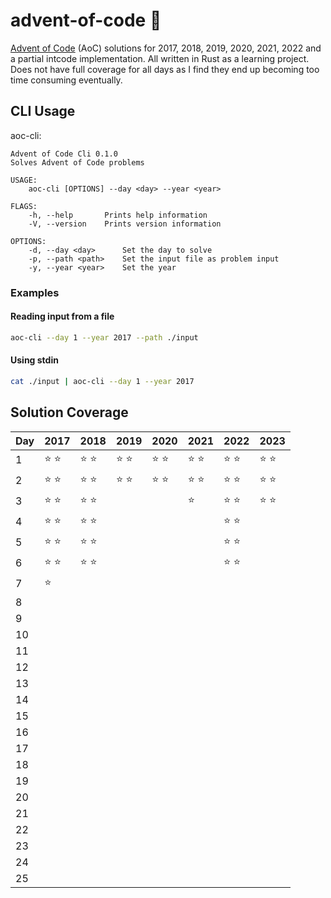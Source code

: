 # advent-of-code 🎄

[Advent of Code](https://adventofcode.com) (AoC) solutions for 2017, 2018, 2019,
2020, 2021, 2022 and a partial intcode implementation. All written in Rust as a
learning project. Does not have full coverage for all days as I find they end up
becoming too time consuming eventually.

## CLI Usage

aoc-cli:

```
Advent of Code Cli 0.1.0
Solves Advent of Code problems

USAGE:
    aoc-cli [OPTIONS] --day <day> --year <year>

FLAGS:
    -h, --help       Prints help information
    -V, --version    Prints version information

OPTIONS:
    -d, --day <day>      Set the day to solve
    -p, --path <path>    Set the input file as problem input
    -y, --year <year>    Set the year
```

### Examples

#### Reading input from a file

```sh
aoc-cli --day 1 --year 2017 --path ./input
```

#### Using stdin

```sh
cat ./input | aoc-cli --day 1 --year 2017
```

## Solution Coverage

| Day | 2017          | 2018          | 2019          | 2020          | 2021          | 2022          | 2023          |
| --- | ------------- | ------------- | ------------- | ------------- | ------------- | ------------- | ------------- |
| 1   | :star: :star: | :star: :star: | :star: :star: | :star: :star: | :star: :star: | :star: :star: | :star: :star: |
| 2   | :star: :star: | :star: :star: | :star: :star: | :star: :star: | :star: :star: | :star: :star: | :star: :star: |
| 3   | :star: :star: | :star: :star: |               |               | :star:        | :star: :star: | :star: :star: |
| 4   | :star: :star: | :star: :star: |               |               |               | :star: :star: |               |
| 5   | :star: :star: | :star: :star: |               |               |               | :star: :star: |               |
| 6   | :star: :star: | :star: :star: |               |               |               | :star: :star: |               |
| 7   | :star:        |               |               |               |               |               |               |
| 8   |               |               |               |               |               |               |               |
| 9   |               |               |               |               |               |               |               |
| 10  |               |               |               |               |               |               |               |
| 11  |               |               |               |               |               |               |               |
| 12  |               |               |               |               |               |               |               |
| 13  |               |               |               |               |               |               |               |
| 14  |               |               |               |               |               |               |               |
| 15  |               |               |               |               |               |               |               |
| 16  |               |               |               |               |               |               |               |
| 17  |               |               |               |               |               |               |               |
| 18  |               |               |               |               |               |               |               |
| 19  |               |               |               |               |               |               |               |
| 20  |               |               |               |               |               |               |               |
| 21  |               |               |               |               |               |               |               |
| 22  |               |               |               |               |               |               |               |
| 23  |               |               |               |               |               |               |               |
| 24  |               |               |               |               |               |               |               |
| 25  |               |               |               |               |               |               |               |
